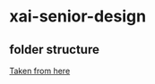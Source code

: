 # xai-senior-design

## folder structure
[Taken from here](https://medium.com/@rrfd/cookiecutter-data-science-organize-your-projects-atom-and-jupyter-2be7862f487e)
